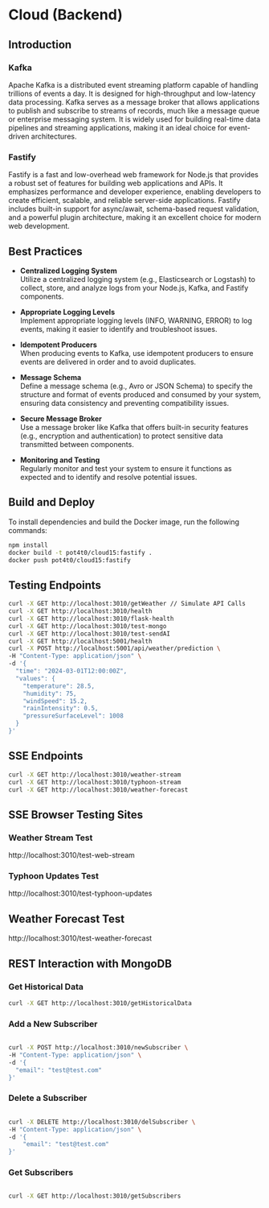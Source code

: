 # Cloud (Backend)

## Introduction

### Kafka

Apache Kafka is a distributed event streaming platform capable of handling trillions of events a day. It is designed for high-throughput and low-latency data processing. Kafka serves as a message broker that allows applications to publish and subscribe to streams of records, much like a message queue or enterprise messaging system. It is widely used for building real-time data pipelines and streaming applications, making it an ideal choice for event-driven architectures.

### Fastify

Fastify is a fast and low-overhead web framework for Node.js that provides a robust set of features for building web applications and APIs. It emphasizes performance and developer experience, enabling developers to create efficient, scalable, and reliable server-side applications. Fastify includes built-in support for async/await, schema-based request validation, and a powerful plugin architecture, making it an excellent choice for modern web development.

## Best Practices

- **Centralized Logging System**  
  Utilize a centralized logging system (e.g., Elasticsearch or Logstash) to collect, store, and analyze logs from your Node.js, Kafka, and Fastify components.

- **Appropriate Logging Levels**  
  Implement appropriate logging levels (INFO, WARNING, ERROR) to log events, making it easier to identify and troubleshoot issues.

- **Idempotent Producers**  
  When producing events to Kafka, use idempotent producers to ensure events are delivered in order and to avoid duplicates.

- **Message Schema**  
  Define a message schema (e.g., Avro or JSON Schema) to specify the structure and format of events produced and consumed by your system, ensuring data consistency and preventing compatibility issues.

- **Secure Message Broker**  
  Use a message broker like Kafka that offers built-in security features (e.g., encryption and authentication) to protect sensitive data transmitted between components.

- **Monitoring and Testing**  
  Regularly monitor and test your system to ensure it functions as expected and to identify and resolve potential issues.

## Build and Deploy

To install dependencies and build the Docker image, run the following commands:

```bash
npm install
docker build -t pot4t0/cloud15:fastify .
docker push pot4t0/cloud15:fastify
```

## Testing Endpoints

```bash
curl -X GET http://localhost:3010/getWeather // Simulate API Calls
curl -X GET http://localhost:3010/health
curl -X GET http://localhost:3010/flask-health
curl -X GET http://localhost:3010/test-mongo
curl -X GET http://localhost:3010/test-sendAI
curl -X GET http://localhost:5001/health
curl -X POST http://localhost:5001/api/weather/prediction \
-H "Content-Type: application/json" \
-d '{
  "time": "2024-03-01T12:00:00Z",
  "values": {
    "temperature": 28.5,
    "humidity": 75,
    "windSpeed": 15.2,
    "rainIntensity": 0.5,
    "pressureSurfaceLevel": 1008
  }
}'
```

## SSE Endpoints

```bash
curl -X GET http://localhost:3010/weather-stream
curl -X GET http://localhost:3010/typhoon-stream
curl -X GET http://localhost:3010/weather-forecast
```

## SSE Browser Testing Sites

### Weather Stream Test

http://localhost:3010/test-web-stream

### Typhoon Updates Test

http://localhost:3010/test-typhoon-updates

## Weather Forecast Test

http://localhost:3010/test-weather-forecast

## REST Interaction with MongoDB

### Get Historical Data

```bash
curl -X GET http://localhost:3010/getHistoricalData
```

### Add a New Subscriber

```bash

curl -X POST http://localhost:3010/newSubscriber \
-H "Content-Type: application/json" \
-d '{
  "email": "test@test.com"
}'
```

### Delete a Subscriber

```bash

curl -X DELETE http://localhost:3010/delSubscriber \
-H "Content-Type: application/json" \
-d '{
    "email": "test@test.com"
}'
```

### Get Subscribers

```bash

curl -X GET http://localhost:3010/getSubscribers
```
